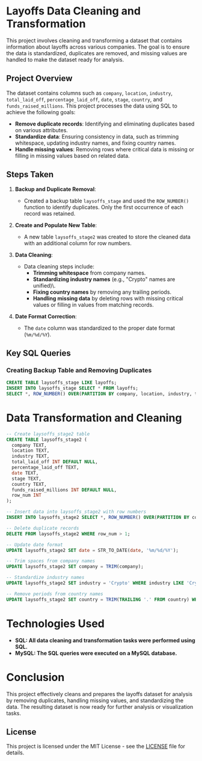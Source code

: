 # Layoffs Data Cleaning and Transformation

This project involves cleaning and transforming a dataset that contains information about layoffs across various companies. The goal is to ensure the data is standardized, duplicates are removed, and missing values are handled to make the dataset ready for analysis.

## Project Overview

The dataset contains columns such as `company`, `location`, `industry`, `total_laid_off`, `percentage_laid_off`, `date`, `stage`, `country`, and `funds_raised_millions`. This project processes the data using SQL to achieve the following goals:

- **Remove duplicate records**: Identifying and eliminating duplicates based on various attributes.
- **Standardize data**: Ensuring consistency in data, such as trimming whitespace, updating industry names, and fixing country names.
- **Handle missing values**: Removing rows where critical data is missing or filling in missing values based on related data.

## Steps Taken

1. **Backup and Duplicate Removal**: 
   - Created a backup table `laysoffs_stage` and used the `ROW_NUMBER()` function to identify duplicates. Only the first occurrence of each record was retained.

2. **Create and Populate New Table**: 
   - A new table `laysoffs_stage2` was created to store the cleaned data with an additional column for row numbers.

3. **Data Cleaning**: 
   - Data cleaning steps include:
     - **Trimming whitespace** from company names.
     - **Standardizing industry names** (e.g., "Crypto" names are unified)\\.
     - **Fixing country names** by removing any trailing periods.
     - **Handling missing data** by deleting rows with missing critical values or filling in values from matching records.

4. **Date Format Correction**: 
   - The `date` column was standardized to the proper date format (`%m/%d/%Y`).

## Key SQL Queries

### Creating Backup Table and Removing Duplicates

```sql
CREATE TABLE laysoffs_stage LIKE layoffs;
INSERT INTO laysoffs_stage SELECT * FROM layoffs;
SELECT *, ROW_NUMBER() OVER(PARTITION BY company, location, industry, total_laid_off, percentage_laid_off, date, stage, country, funds_raised_millions) AS row_num FROM laysoffs_stage;
```

# Data Transformation and Cleaning
```sql
-- Create laysoffs_stage2 table
CREATE TABLE laysoffs_stage2 (
  company TEXT,
  location TEXT,
  industry TEXT,
  total_laid_off INT DEFAULT NULL,
  percentage_laid_off TEXT,
  date TEXT,
  stage TEXT,
  country TEXT,
  funds_raised_millions INT DEFAULT NULL,
  row_num INT
);

-- Insert data into laysoffs_stage2 with row numbers
INSERT INTO laysoffs_stage2 SELECT *, ROW_NUMBER() OVER(PARTITION BY company, location, industry, total_laid_off, percentage_laid_off, date, stage, country, funds_raised_millions) AS row_num FROM laysoffs_stage;

-- Delete duplicate records
DELETE FROM laysoffs_stage2 WHERE row_num > 1;

-- Update date format
UPDATE laysoffs_stage2 SET date = STR_TO_DATE(date, '%m/%d/%Y');

-- Trim spaces from company names
UPDATE laysoffs_stage2 SET company = TRIM(company);

-- Standardize industry names
UPDATE laysoffs_stage2 SET industry = 'Crypto' WHERE industry LIKE 'Crypto%';

-- Remove periods from country names
UPDATE laysoffs_stage2 SET country = TRIM(TRAILING '.' FROM country) WHERE country LIKE 'United States%';
```
# Technologies Used
- **SQL: All data cleaning and transformation tasks were performed using SQL.**
- **MySQL: The SQL queries were executed on a MySQL database.**

# Conclusion
This project effectively cleans and prepares the layoffs dataset for analysis by removing duplicates, handling missing values, and standardizing the data. The resulting dataset is now ready for further analysis or visualization tasks.

## License

This project is licensed under the MIT License - see the [LICENSE](LICENSE) file for details.

